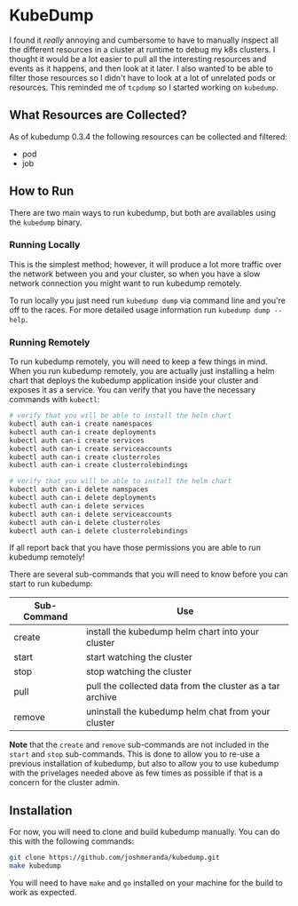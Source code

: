 # KubeDump
I found it *really* annoying and cumbersome to have to manually inspect all the different resources in a cluster at
runtime to debug my k8s clusters. I thought it would be a lot easier to pull all the interesting resources and events as
it happens, and then look at it later. I also wanted to be able to filter those resources so I didn't have to look at a
lot of unrelated pods or resources. This reminded me of `tcpdump` so I started working on `kubedump`.

## What Resources are Collected?
As of kubedump 0.3.4 the following resources can be collected and filtered:
  - pod
  - job

## How to Run
There are two main ways to run kubedump, but both are availables using the `kubedump` binary.

### Running Locally
This is the simplest method; however, it will produce a lot more traffic over the network between you and your cluster,
so when you have a slow network connection you might want to run kubedump remotely.

To run locally you just need run `kubedump dump` via command line and you're off to the races. For more detailed usage
information run `kubedump dump --help`.

### Running Remotely
To run kubedump remotely, you will need to keep a few things in mind. When you run kubedump remotely, you are actually
just installing a helm chart that deploys the kubedump application inside your cluster and exposes it as a service. You
can verify that you have the necessary commands with `kubectl`:

```bash
# verify that you will be able to install the helm chart
kubectl auth can-i create namespaces
kubectl auth can-i create deployments
kubectl auth can-i create services
kubectl auth can-i create serviceaccounts
kubectl auth can-i create clusterroles
kubectl auth can-i create clusterrolebindings

# verify that you will be able to install the helm chart
kubectl auth can-i delete namspaces
kubectl auth can-i delete deployments
kubectl auth can-i delete services
kubectl auth can-i delete serviceaccounts
kubectl auth can-i delete clusterroles
kubectl auth can-i delete clusterrolebindings
```

If all report back that you have those permissions you are able to run kubedump remotely!

There are several sub-commands that you will need to know before you can start to run kubedump:

| Sub-Command | Use                                                       |
|-------------|-----------------------------------------------------------|
| create      | install the kubedump helm chart into your cluster         |
| start       | start watching the cluster                                |
| stop        | stop watching the cluster                                 |
| pull        | pull the collected data from the cluster as a tar archive |
| remove      | uninstall the kubedump helm chat from your cluster        |

**Note** that the `create` and `remove` sub-commands are not included in the `start` and `stop` sub-commands. This is done
to allow you to re-use a previous installation of kubedump, but also to allow you to use kubedump with the privelages
needed above as few times as possible if that is a concern for the cluster admin.

## Installation
For now, you will need to clone and build kubedump manually. You can do this with the following commands:

```bash
git clone https://github.com/joshmeranda/kubedump.git
make kubedump
```

You will need to have `make` and `go` installed on your machine for the build to work as expected.